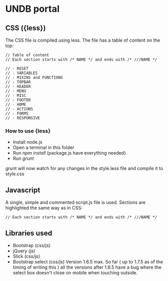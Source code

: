 # UNDB portal
## CSS ({less})
The CSS file is compiled using less. The file has a table of content on the top:
```
// Table of content
// Each section starts with /* NAME */ and ends with /* ///NAME */

// - RESET
// - VARIABLES
// - MIXINS and FUNCTIONS
// - TOPBAR
// - HEADER
// - MENU
// - MISC
// - FOOTER
// - HOME
// - ACTIONS
// - FORMS
// - RESPONSIVE

```
### How to use {less}
- Install node.js
- Open a terminal in this folder
- Run *npm install* (package.js have everything needed)
- Run *grunt*

grunt will now watch for any changes in the style.less file and compile it to style.css

## Javascript
A single, simple and commented script.js file is used. Sections are highlighted the same way as in CSS:

`// Each section starts with /* NAME */ and ends with /* ///NAME */`

## Libraries used
- Bootstrap (css/js)
- jQuery (js)
- Slick (css/js)
- Bootstrap select (css/js)
Version 1.6.5 max. So far ( up to 1.7.5 as of the timing of writing this ) all the versions after 1.6.5 have a bug where the select box doesn't close on mobile when touching outside.
